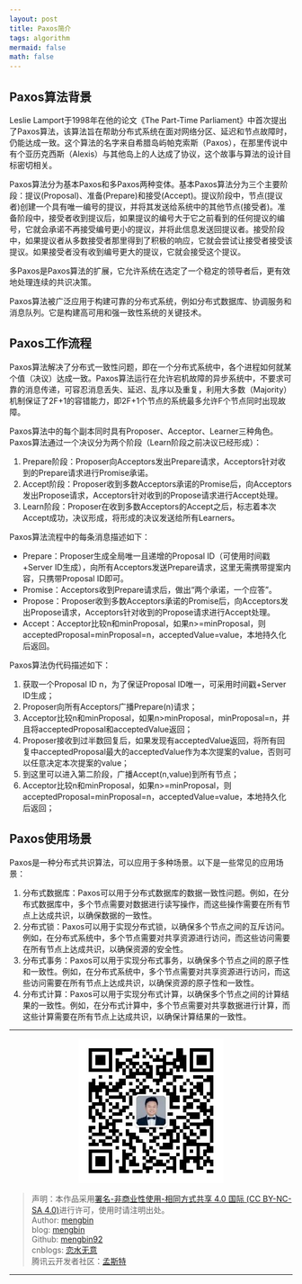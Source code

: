 ```yaml
---
layout: post
title: Paxos简介
tags: algorithm
mermaid: false
math: false
---  
```


## Paxos算法背景

Leslie Lamport于1998年在他的论文《The Part-Time Parliament》中首次提出了Paxos算法，该算法旨在帮助分布式系统在面对网络分区、延迟和节点故障时，仍能达成一致。这个算法的名字来自希腊岛屿帕克索斯（Paxos），在那里传说中有个亚历克西斯（Alexis）与其他岛上的人达成了协议，这个故事与算法的设计目标密切相关。

Paxos算法分为基本Paxos和多Paxos两种变体。基本Paxos算法分为三个主要阶段：提议(Proposal)、准备(Prepare)和接受(Accept)。提议阶段中，节点(提议者)创建一个具有唯一编号的提议，并将其发送给系统中的其他节点(接受者)。准备阶段中，接受者收到提议后，如果提议的编号大于它之前看到的任何提议的编号，它就会承诺不再接受编号更小的提议，并将此信息发送回提议者。接受阶段中，如果提议者从多数接受者那里得到了积极的响应，它就会尝试让接受者接受该提议。如果接受者没有收到编号更大的提议，它就会接受这个提议。

多Paxos是Paxos算法的扩展，它允许系统在选定了一个稳定的领导者后，更有效地处理连续的共识决策。

Paxos算法被广泛应用于构建可靠的分布式系统，例如分布式数据库、协调服务和消息队列。它是构建高可用和强一致性系统的关键技术。

## Paxos工作流程

Paxos算法解决了分布式一致性问题，即在一个分布式系统中，各个进程如何就某个值（决议）达成一致。Paxos算法运行在允许宕机故障的异步系统中，不要求可靠的消息传递，可容忍消息丢失、延迟、乱序以及重复，利用大多数（Majority）机制保证了2F+1的容错能力，即2F+1个节点的系统最多允许F个节点同时出现故障。

Paxos算法中的每个副本同时具有Proposer、Acceptor、Learner三种角色。Paxos算法通过一个决议分为两个阶段（Learn阶段之前决议已经形成）：

1. Prepare阶段：Proposer向Acceptors发出Prepare请求，Acceptors针对收到的Prepare请求进行Promise承诺。
2. Accept阶段：Proposer收到多数Acceptors承诺的Promise后，向Acceptors发出Propose请求，Acceptors针对收到的Propose请求进行Accept处理。
3. Learn阶段：Proposer在收到多数Acceptors的Accept之后，标志着本次Accept成功，决议形成，将形成的决议发送给所有Learners。

Paxos算法流程中的每条消息描述如下：

- Prepare：Proposer生成全局唯一且递增的Proposal ID（可使用时间戳+Server ID生成），向所有Acceptors发送Prepare请求，这里无需携带提案内容，只携带Proposal ID即可。
- Promise：Acceptors收到Prepare请求后，做出“两个承诺，一个应答”。
- Propose：Proposer收到多数Acceptors承诺的Promise后，向Acceptors发出Propose请求，Acceptors针对收到的Propose请求进行Accept处理。
- Accept：Acceptor比较n和minProposal，如果n>=minProposal，则acceptedProposal=minProposal=n，acceptedValue=value，本地持久化后返回。

Paxos算法伪代码描述如下：

1. 获取一个Proposal ID n，为了保证Proposal ID唯一，可采用时间戳+Server ID生成；
2. Proposer向所有Acceptors广播Prepare(n)请求；
3. Acceptor比较n和minProposal，如果n>minProposal，minProposal=n，并且将acceptedProposal和acceptedValue返回；
4. Proposer接收到过半数回复后，如果发现有acceptedValue返回，将所有回复中acceptedProposal最大的acceptedValue作为本次提案的value，否则可以任意决定本次提案的value；
5. 到这里可以进入第二阶段，广播Accept(n,value)到所有节点；
6. Acceptor比较n和minProposal，如果n>=minProposal，则acceptedProposal=minProposal=n，acceptedValue=value，本地持久化后返回；

## Paxos使用场景

Paxos是一种分布式共识算法，可以应用于多种场景。以下是一些常见的应用场景：

1. 分布式数据库：Paxos可以用于分布式数据库的数据一致性问题。例如，在分布式数据库中，多个节点需要对数据进行读写操作，而这些操作需要在所有节点上达成共识，以确保数据的一致性。
2. 分布式锁：Paxos可以用于实现分布式锁，以确保多个节点之间的互斥访问。例如，在分布式系统中，多个节点需要对共享资源进行访问，而这些访问需要在所有节点上达成共识，以确保资源的安全性。
3. 分布式事务：Paxos可以用于实现分布式事务，以确保多个节点之间的原子性和一致性。例如，在分布式系统中，多个节点需要对共享资源进行访问，而这些访问需要在所有节点上达成共识，以确保资源的原子性和一致性。
4. 分布式计算：Paxos可以用于实现分布式计算，以确保多个节点之间的计算结果的一致性。例如，在分布式计算中，多个节点需要对共享数据进行计算，而这些计算需要在所有节点上达成共识，以确保计算结果的一致性。

---

<div align="center">
  <img src="../img/qrcode_wechat.jpg" alt="孟斯特">
</div>

> 声明：本作品采用[署名-非商业性使用-相同方式共享 4.0 国际 (CC BY-NC-SA 4.0)](https://creativecommons.org/licenses/by-nc-sa/4.0/deed.zh)进行许可，使用时请注明出处。  
> Author: [mengbin](mengbin1992@outlook.com)  
> blog: [mengbin](https://mengbin.top)  
> Github: [mengbin92](https://mengbin92.github.io/)  
> cnblogs: [恋水无意](https://www.cnblogs.com/lianshuiwuyi/)  
> 腾讯云开发者社区：[孟斯特](https://cloud.tencent.com/developer/user/6649301)  

---
